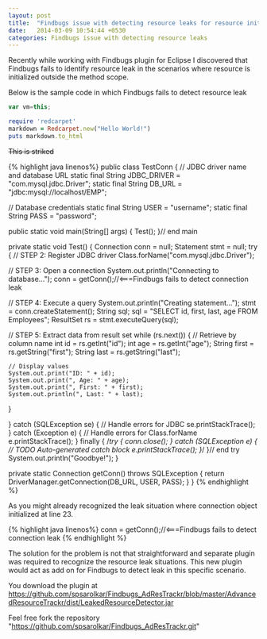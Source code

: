 ```yaml
---
layout: post
title:  "Findbugs issue with detecting resource leaks for resource initialized outside methods scope"
date:   2014-03-09 10:54:44 +0530
categories: Findbugs issue with detecting resource leaks
---
```

Recently while working with Findbugs plugin for Eclipse I discovered that Findbugs fails to identify resource leak in the scenarios where resource is initialized outside the method scope. 

Below is the sample code in which Findbugs fails to detect resource leak


```javascript
var vm=this;
```

``` ruby
require 'redcarpet'
markdown = Redcarpet.new("Hello World!")
puts markdown.to_html
```

~~This is striked~~

{% highlight java linenos%}
public class TestConn {
 // JDBC driver name and database URL
 static final String JDBC_DRIVER = "com.mysql.jdbc.Driver";
 static final String DB_URL = "jdbc:mysql://localhost/EMP";

 // Database credentials
 static final String USER = "username";
 static final String PASS = "password";

 public static void main(String[] args) {
  Test();
 }// end main

 private static void Test() {
  Connection conn = null;
  Statement stmt = null;
  try {
   // STEP 2: Register JDBC driver
   Class.forName("com.mysql.jdbc.Driver");

   // STEP 3: Open a connection
   System.out.println("Connecting to database...");
   conn = getConn();//<===Findbugs fails to detect connection leak

   // STEP 4: Execute a query
   System.out.println("Creating statement...");
   stmt = conn.createStatement();
   String sql;
   sql = "SELECT id, first, last, age FROM Employees";
   ResultSet rs = stmt.executeQuery(sql);

   // STEP 5: Extract data from result set
   while (rs.next()) {
    // Retrieve by column name
    int id = rs.getInt("id");
    int age = rs.getInt("age");
    String first = rs.getString("first");
    String last = rs.getString("last");

    // Display values
    System.out.print("ID: " + id);
    System.out.print(", Age: " + age);
    System.out.print(", First: " + first);
    System.out.println(", Last: " + last);
   }
   
  } catch (SQLException se) {
   // Handle errors for JDBC
   se.printStackTrace();
  } catch (Exception e) {
   // Handle errors for Class.forName
   e.printStackTrace();
  } finally {
   /*try {
    conn.close();
   } catch (SQLException e) {
    // TODO Auto-generated catch block
    e.printStackTrace();
   }*/
  }// end try
  System.out.println("Goodbye!");
 }

 private static Connection getConn() throws SQLException {
  return DriverManager.getConnection(DB_URL, USER, PASS);
 }
}
{% endhighlight %}

As you might already recognized the leak situation where connection object initialized at line 23.

{% highlight java linenos%}
conn = getConn();//<===Findbugs fails to detect connection leak
{% endhighlight %}

The solution for the problem is not that straightforward and separate plugin was required to recognize the resource leak situations. This new plugin would act as add on for Findbugs to detect leak in this specific scenario. 

You download the plugin at https://github.com/spsarolkar/Findbugs_AdResTrackr/blob/master/AdvancedResourceTrackr/dist/LeakedResourceDetector.jar

Feel free fork the repository "https://github.com/spsarolkar/Findbugs_AdResTrackr.git"